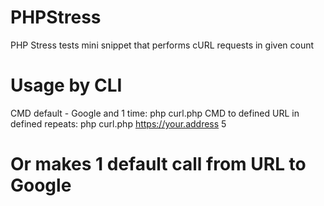 # PHPStress
PHP Stress tests mini snippet that performs cURL requests in given count

# Usage by CLI 
CMD default - Google and 1 time: php curl.php
CMD to defined URL in defined repeats: php curl.php https://your.address 5

# Or makes 1 default call from URL to Google
